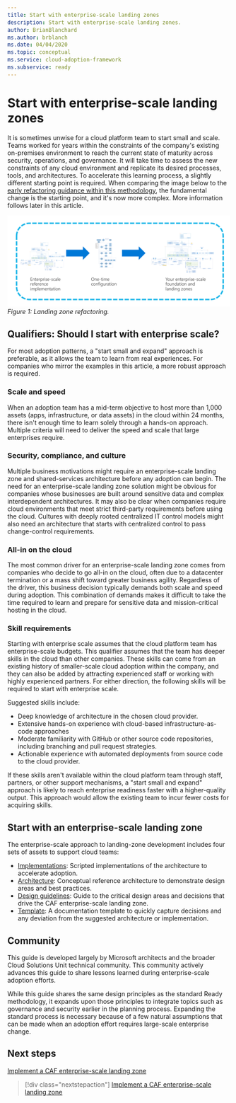 ```yaml
---
title: Start with enterprise-scale landing zones
description: Start with enterprise-scale landing zones.
author: BrianBlanchard
ms.author: brblanch
ms.date: 04/04/2020
ms.topic: conceptual
ms.service: cloud-adoption-framework
ms.subservice: ready
---
```


# Start with enterprise-scale landing zones

It is sometimes unwise for a cloud platform team to start small and scale. Teams worked for years within the constraints of the company's existing on-premises environment to reach the current state of maturity across security, operations, and governance. It will take time to assess the new constraints of any cloud environment and replicate its desired processes, tools, and architectures. To accelerate this learning process, a slightly different starting point is required. When comparing the image below to the [early refactoring guidance within this methodology](../landing-zone/refactor.md), the fundamental change is the starting point, and it's now more complex. More information follows later in this article.

![Landing zone refactoring illustration - described in later section of this article](../../_images/ready/refactor-enterprise-scale.png)
_Figure 1: Landing zone refactoring._

<!-- markdownlint-disable MD026 -->

## Qualifiers: Should I start with enterprise scale?

For most adoption patterns, a "start small and expand" approach is preferable, as it allows the team to learn from real experiences. For companies who mirror the examples in this article, a more robust approach is required.

### Scale and speed

When an adoption team has a mid-term objective to host more than 1,000 assets (apps, infrastructure, or data assets) in the cloud within 24 months, there isn't enough time to learn solely through a hands-on approach. Multiple criteria will need to deliver the speed and scale that large enterprises require.

### Security, compliance, and culture

Multiple business motivations might require an enterprise-scale landing zone and shared-services architecture before any adoption can begin. The need for an enterprise-scale landing zone solution might be obvious for companies whose businesses are built around sensitive data and complex interdependent architectures. It may also be clear when companies require cloud environments that meet strict third-party requirements before using the cloud. Cultures with deeply rooted centralized IT control models might also need an architecture that starts with centralized control to pass change-control requirements.

### All-in on the cloud

The most common driver for an enterprise-scale landing zone comes from companies who decide to go all-in on the cloud, often due to a datacenter termination or a mass shift toward greater business agility. Regardless of the driver, this business decision typically demands both scale and speed during adoption. This combination of demands makes it difficult to take the time required to learn and prepare for sensitive data and mission-critical hosting in the cloud.

### Skill requirements

Starting with enterprise scale assumes that the cloud platform team has enterprise-scale budgets. This qualifier assumes that the team has deeper skills in the cloud than other companies. These skills can come from an existing history of smaller-scale cloud adoption within the company, and they can also be added by attracting experienced staff or working with highly experienced partners. For either direction, the following skills will be required to start with enterprise scale.

Suggested skills include:

- Deep knowledge of architecture in the chosen cloud provider.
- Extensive hands-on experience with cloud-based infrastructure-as-code approaches
- Moderate familiarity with GitHub or other source code repositories, including branching and pull request strategies.
- Actionable experience with automated deployments from source code to the cloud provider.

If these skills aren't available within the cloud platform team through staff, partners, or other support mechanisms, a "start small and expand" approach is likely to reach enterprise readiness faster with a higher-quality output. This approach would allow the existing team to incur fewer costs for acquiring skills.

## Start with an enterprise-scale landing zone

The enterprise-scale approach to landing-zone development includes four sets of assets to support cloud teams:

- [Implementations](./implementation.md): Scripted implementations of the architecture to accelerate adoption.
- [Architecture](./architecture.md): Conceptual reference architecture to demonstrate design areas and best practices.
- [Design guidelines](./design-guidelines.md): Guide to the critical design areas and decisions that drive the CAF enterprise-scale landing zone.
- [Template](./template.md): A documentation template to quickly capture decisions and any deviation from the suggested architecture or implementation.

## Community

<!-- docsTest:ignore "Cloud Solutions Unit" -->

This guide is developed largely by Microsoft architects and the broader Cloud Solutions Unit technical community. This community actively advances this guide to share lessons learned during enterprise-scale adoption efforts.

While this guide shares the same design principles as the standard Ready methodology, it expands upon those principles to integrate topics such as governance and security earlier in the planning process. Expanding the standard process is necessary because of a few natural assumptions that can be made when an adoption effort requires large-scale enterprise change.

## Next steps

[Implement a CAF enterprise-scale landing zone](./implementation.md)

> [!div class="nextstepaction"]
> [Implement a CAF enterprise-scale landing zone](./implementation.md)
